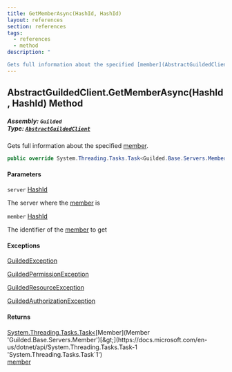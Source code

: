 ```yaml
---
title: GetMemberAsync(HashId, HashId)
layout: references
section: references
tags:
  - references
  - method
description: "

Gets full information about the specified [member](AbstractGuildedClient.GetMemberAsync(HashId,HashId)#Guilded.AbstractGuildedClient.GetMemberAsync(Guilded.Base.HashId,Guilded.Base.HashId).member 'Guilded.AbstractGuildedClient.GetMemberAsync(Guilded.Base.HashId, Guilded.Base.HashId).member')."
---
```


## AbstractGuildedClient.GetMemberAsync(HashId, HashId) Method
##### **Assembly:** `Guilded`<br/>**Type:** [`AbstractGuildedClient`](AbstractGuildedClient 'Guilded.AbstractGuildedClient')

Gets full information about the specified [member](AbstractGuildedClient.GetMemberAsync(HashId,HashId)#Guilded.AbstractGuildedClient.GetMemberAsync(Guilded.Base.HashId,Guilded.Base.HashId).member 'Guilded.AbstractGuildedClient.GetMemberAsync(Guilded.Base.HashId, Guilded.Base.HashId).member').

```csharp
public override System.Threading.Tasks.Task<Guilded.Base.Servers.Member> GetMemberAsync(Guilded.Base.HashId server, Guilded.Base.HashId member);
```
#### Parameters

<a name='Guilded.AbstractGuildedClient.GetMemberAsync(Guilded.Base.HashId,Guilded.Base.HashId).server'></a>

`server` [HashId](HashId 'Guilded.Base.HashId')

The server where the [member](Member 'Guilded.Base.Servers.Member') is

<a name='Guilded.AbstractGuildedClient.GetMemberAsync(Guilded.Base.HashId,Guilded.Base.HashId).member'></a>

`member` [HashId](HashId 'Guilded.Base.HashId')

The identifier of the [member](Member 'Guilded.Base.Servers.Member') to get

#### Exceptions

[GuildedException](GuildedException 'Guilded.Base.GuildedException')

[GuildedPermissionException](GuildedPermissionException 'Guilded.Base.GuildedPermissionException')

[GuildedResourceException](GuildedResourceException 'Guilded.Base.GuildedResourceException')

[GuildedAuthorizationException](GuildedAuthorizationException 'Guilded.Base.GuildedAuthorizationException')

#### Returns
[System.Threading.Tasks.Task&lt;](https://docs.microsoft.com/en-us/dotnet/api/System.Threading.Tasks.Task-1 'System.Threading.Tasks.Task`1')[Member](Member 'Guilded.Base.Servers.Member')[&gt;](https://docs.microsoft.com/en-us/dotnet/api/System.Threading.Tasks.Task-1 'System.Threading.Tasks.Task`1')  
[member](AbstractGuildedClient.GetMemberAsync(HashId,HashId)#Guilded.AbstractGuildedClient.GetMemberAsync(Guilded.Base.HashId,Guilded.Base.HashId).member 'Guilded.AbstractGuildedClient.GetMemberAsync(Guilded.Base.HashId, Guilded.Base.HashId).member')